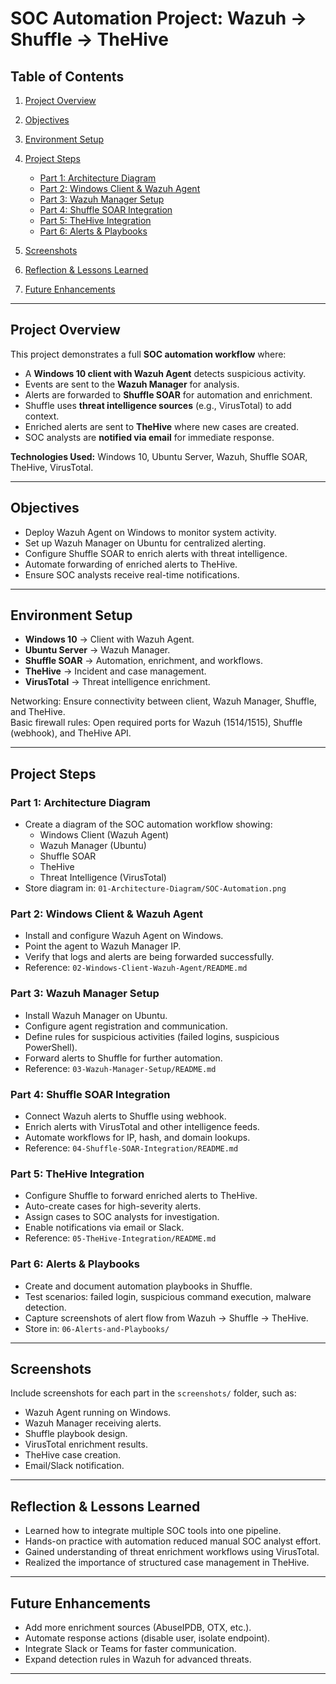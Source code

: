 # SOC Automation Project: Wazuh → Shuffle → TheHive

## Table of Contents

1. [Project Overview](#project-overview)  
2. [Objectives](#objectives)  
3. [Environment Setup](#environment-setup)  
4. [Project Steps](#project-steps)  

   * [Part 1: Architecture Diagram](#part-1-architecture-diagram)  
   * [Part 2: Windows Client & Wazuh Agent](#part-2-windows-client--wazuh-agent)  
   * [Part 3: Wazuh Manager Setup](#part-3-wazuh-manager-setup)  
   * [Part 4: Shuffle SOAR Integration](#part-4-shuffle-soar-integration)  
   * [Part 5: TheHive Integration](#part-5-thehive-integration)  
   * [Part 6: Alerts & Playbooks](#part-6-alerts--playbooks)  
5. [Screenshots](#screenshots)  
6. [Reflection & Lessons Learned](#reflection--lessons-learned)  
7. [Future Enhancements](#future-enhancements)  

---

## Project Overview  

This project demonstrates a full **SOC automation workflow** where:  

* A **Windows 10 client with Wazuh Agent** detects suspicious activity.  
* Events are sent to the **Wazuh Manager** for analysis.  
* Alerts are forwarded to **Shuffle SOAR** for automation and enrichment.  
* Shuffle uses **threat intelligence sources** (e.g., VirusTotal) to add context.  
* Enriched alerts are sent to **TheHive** where new cases are created.  
* SOC analysts are **notified via email** for immediate response.  

**Technologies Used:** Windows 10, Ubuntu Server, Wazuh, Shuffle SOAR, TheHive, VirusTotal.  

---

## Objectives  

* Deploy Wazuh Agent on Windows to monitor system activity.  
* Set up Wazuh Manager on Ubuntu for centralized alerting.  
* Configure Shuffle SOAR to enrich alerts with threat intelligence.  
* Automate forwarding of enriched alerts to TheHive.  
* Ensure SOC analysts receive real-time notifications.  

---

## Environment Setup  

* **Windows 10** → Client with Wazuh Agent.  
* **Ubuntu Server** → Wazuh Manager.  
* **Shuffle SOAR** → Automation, enrichment, and workflows.  
* **TheHive** → Incident and case management.  
* **VirusTotal** → Threat intelligence enrichment.  

Networking: Ensure connectivity between client, Wazuh Manager, Shuffle, and TheHive.  
Basic firewall rules: Open required ports for Wazuh (1514/1515), Shuffle (webhook), and TheHive API.  

---

## Project Steps  

### Part 1: Architecture Diagram  

* Create a diagram of the SOC automation workflow showing:  
  * Windows Client (Wazuh Agent)  
  * Wazuh Manager (Ubuntu)  
  * Shuffle SOAR  
  * TheHive  
  * Threat Intelligence (VirusTotal)  
* Store diagram in: `01-Architecture-Diagram/SOC-Automation.png`  

### Part 2: Windows Client & Wazuh Agent  

* Install and configure Wazuh Agent on Windows.  
* Point the agent to Wazuh Manager IP.  
* Verify that logs and alerts are being forwarded successfully.  
* Reference: `02-Windows-Client-Wazuh-Agent/README.md`  

### Part 3: Wazuh Manager Setup  

* Install Wazuh Manager on Ubuntu.  
* Configure agent registration and communication.  
* Define rules for suspicious activities (failed logins, suspicious PowerShell).  
* Forward alerts to Shuffle for further automation.  
* Reference: `03-Wazuh-Manager-Setup/README.md`  

### Part 4: Shuffle SOAR Integration  

* Connect Wazuh alerts to Shuffle using webhook.  
* Enrich alerts with VirusTotal and other intelligence feeds.  
* Automate workflows for IP, hash, and domain lookups.  
* Reference: `04-Shuffle-SOAR-Integration/README.md`  

### Part 5: TheHive Integration  

* Configure Shuffle to forward enriched alerts to TheHive.  
* Auto-create cases for high-severity alerts.  
* Assign cases to SOC analysts for investigation.  
* Enable notifications via email or Slack.  
* Reference: `05-TheHive-Integration/README.md`  

### Part 6: Alerts & Playbooks  

* Create and document automation playbooks in Shuffle.  
* Test scenarios: failed login, suspicious command execution, malware detection.  
* Capture screenshots of alert flow from Wazuh → Shuffle → TheHive.  
* Store in: `06-Alerts-and-Playbooks/`  

---

## Screenshots  

Include screenshots for each part in the `screenshots/` folder, such as:  
* Wazuh Agent running on Windows.  
* Wazuh Manager receiving alerts.  
* Shuffle playbook design.  
* VirusTotal enrichment results.  
* TheHive case creation.  
* Email/Slack notification.  

---

## Reflection & Lessons Learned  

* Learned how to integrate multiple SOC tools into one pipeline.  
* Hands-on practice with automation reduced manual SOC analyst effort.  
* Gained understanding of threat enrichment workflows using VirusTotal.  
* Realized the importance of structured case management in TheHive.  

---

## Future Enhancements  

* Add more enrichment sources (AbuseIPDB, OTX, etc.).  
* Automate response actions (disable user, isolate endpoint).  
* Integrate Slack or Teams for faster communication.  
* Expand detection rules in Wazuh for advanced threats.  

---
